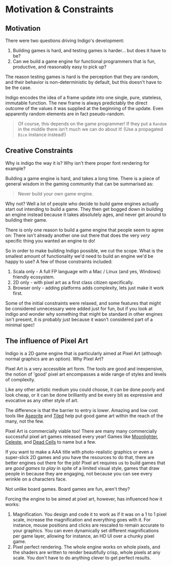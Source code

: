 # Motivation & Constraints

## Motivation

There were two questions driving Indigo's development:

1. Building games is hard, and testing games is harder... but does it have to be?
2. Can we build a game engine for functional programmers that is fun, productive, and reasonably easy to pick up?

The reason testing games is hard is the perception that they are random, and their behavior is non-deterministic by default, but this doesn't have to be the case.

Indigo encodes the idea of a frame update into one single, pure, stateless, immutable function. The new frame is always predictably the direct outcome of the values it was supplied at the beginning of the update. Even apparently random elements are in fact pseudo-random.

> Of course, this depends on the game programmer! If they put a `Random` in the middle there isn't much we can do about it! (Use a propagated `Dice` instance instead!)

## Creative Constraints

Why is indigo the way it is? Why isn't there proper font rendering for example?

Building a game engine is hard, and takes a long time. There is a piece of general wisdom in the gaming community that can be summarised as:

> Never build your own game engine.

Why not? Well a lot of people who decide to build game engines actually start out intending to build a game. They then get bogged down in building an engine instead because it takes absolutely ages, and never get around to building their game.

There is only one reason to build a game engine that people seem to agree on: There isn't already another one out there that does the very _very_ specific thing you wanted an engine to do!

So in order to make building Indigo possible, we cut the scope. What is the smallest amount of functionality we'd need to build an engine we'd be happy to use? A few of those constraints included:

1. Scala only - A full FP language with a Mac / Linux (and yes, Windows) friendly ecosystem.
2. 2D only - with pixel art as a first class citizen specifically.
3. Browser only - adding platforms adds complexity, lets just make it work first.

Some of the initial constraints were relaxed, and some features that might be considered unnecessary were added just for fun, but if you look at indigo and wonder why something that might be standard in other engines isn't present, it is probably just because it wasn't considered part of a minimal spec!

## The influence of Pixel Art

Indigo is a 2D game engine that is particularly aimed at Pixel Art (although normal graphics are an option). Why Pixel Art?

Pixel Art is a very accessible art form. The tools are good and inexpensive, the notion of 'good' pixel art encompasses a wide range of styles and levels of complexity.

Like any other artistic medium you could choose, it can be done poorly and look cheap, or it can be done brilliantly and be every bit as expressive and evocative as any other style of art.

The difference is that the barrier to entry is lower. Amazing and low cost tools like [Aseprite](https://www.aseprite.org/) and [Tiled](https://www.mapeditor.org/) help put good game art within the reach of the many, not the few.

Pixel Art is commercially viable too! There are many many commercially successful pixel art games released every year! Games like [Moonlighter](https://store.steampowered.com/app/606150/Moonlighter/), [Celeste](https://store.steampowered.com/app/504230/Celeste/), and [Dead Cells](https://store.steampowered.com/app/588650/Dead_Cells/) to name but a few.

If you want to make a AAA title with photo-realistic graphics or even a super-slick 2D games and you have the resources to do that, there are better engines out there for the job! Pixel art requires us to build games that are _good games to play_ in spite of a limited visual style, games that draw people in because they are engaging, not because you can see every wrinkle on a characters face.

Not unlike board games. Board games are fun, aren't they?

Forcing the engine to be aimed at pixel art, however, has influenced how it works:

1. Magnification. You design and code it to work as if it was on a 1 to 1 pixel scale, increase the magnification and everything goes with it. For instance, mouse positions and clicks are rescaled to remain accurate to your graphics. You can even dynamically set different magnifications per game layer, allowing for instance, an HD UI over a chunky pixel game.
2. Pixel perfect rendering. The whole engine works on whole pixels, and the shaders are written to render beautifully crisp, whole pixels at any scale. You don't have to do anything clever to get perfect results.
